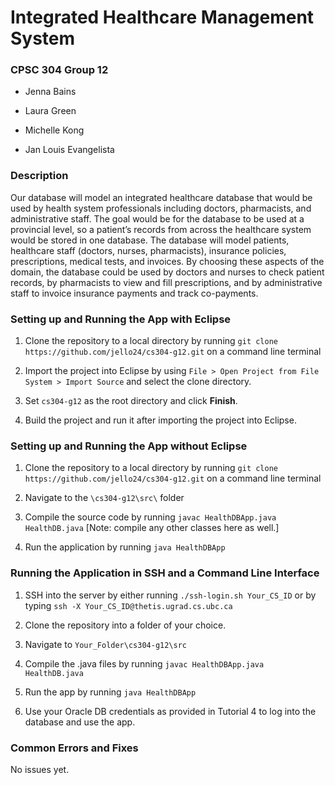 # Integrated Healthcare Management System
### CPSC 304 Group 12
* Jenna Bains

* Laura Green

* Michelle Kong

* Jan Louis Evangelista

### Description
Our database will model an integrated healthcare database that would be used by health system professionals including doctors, pharmacists, and administrative staff. The goal would be for the database to be used at a provincial level, so a patient’s records from across the healthcare system would be stored in one database. The database will model patients, healthcare staff (doctors, nurses, pharmacists), insurance policies, prescriptions, medical tests, and invoices. By choosing these aspects of the domain, the database could be used by doctors and nurses to check patient records, by pharmacists to view and fill prescriptions, and by administrative staff to invoice insurance payments and track co-payments.  

### Setting up and Running the App with Eclipse

1. Clone the repository to a local directory by running `git clone https://github.com/jello24/cs304-g12.git` on a command line terminal

2. Import the project into Eclipse by using `File > Open Project from File System > Import Source` and select the clone directory.

3. Set `cs304-g12` as the root directory and click **Finish**.

4. Build the project and run it after importing the project into Eclipse.

### Setting up and Running the App without Eclipse 

1. Clone the repository to a local directory by running `git clone https://github.com/jello24/cs304-g12.git` on a command line terminal

2. Navigate to the `\cs304-g12\src\` folder

3. Compile the source code by running `javac HealthDBApp.java HealthDB.java` [Note: compile any other classes here as well.]

4. Run the application by running `java HealthDBApp`

### Running the Application in SSH and a Command Line Interface

1. SSH into the server by either running `./ssh-login.sh Your_CS_ID` or by typing `ssh -X Your_CS_ID@thetis.ugrad.cs.ubc.ca`

2. Clone the repository into a folder of your choice.

3. Navigate to `Your_Folder\cs304-g12\src`

4. Compile the .java files by running `javac HealthDBApp.java HealthDB.java`

5. Run the app by running `java HealthDBApp`

6. Use your Oracle DB credentials as provided in Tutorial 4 to log into the database and use the app.

### Common Errors and Fixes
No issues yet.
